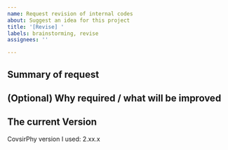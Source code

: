 ```yaml
---
name: Request revision of internal codes
about: Suggest an idea for this project
title: '[Revise] '
labels: brainstorming, revise
assignees: ''

---
```

## Summary of request

## (Optional) Why required / what will be improved

## The current Version

CovsirPhy version I used: 2.xx.x
